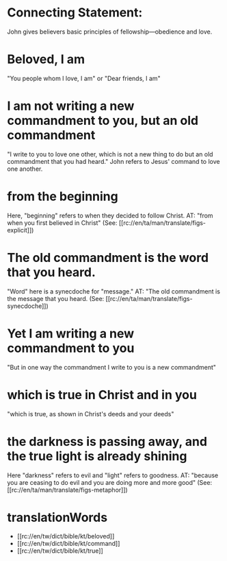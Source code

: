# Connecting Statement:

John gives believers basic principles of fellowship—obedience and love.

# Beloved, I am

"You people whom I love, I am" or "Dear friends, I am"

# I am not writing a new commandment to you, but an old commandment

"I write to you to love one other, which is not a new thing to do but an old commandment that you had heard." John refers to Jesus' command to love one another.

# from the beginning

Here, "beginning" refers to when they decided to follow Christ. AT: "from when you first believed in Christ" (See: [[rc://en/ta/man/translate/figs-explicit]])

# The old commandment is the word that you heard.

"Word" here is a synecdoche for "message." AT: "The old commandment is the message that you heard. (See: [[rc://en/ta/man/translate/figs-synecdoche]])

# Yet I am writing a new commandment to you

"But in one way the commandment I write to you is a new commandment"

# which is true in Christ and in you

"which is true, as shown in Christ's deeds and your deeds"

# the darkness is passing away, and the true light is already shining

Here "darkness" refers to evil and "light" refers to goodness. AT: "because you are ceasing to do evil and you are doing more and more good" (See: [[rc://en/ta/man/translate/figs-metaphor]])

# translationWords

* [[rc://en/tw/dict/bible/kt/beloved]]
* [[rc://en/tw/dict/bible/kt/command]]
* [[rc://en/tw/dict/bible/kt/true]]